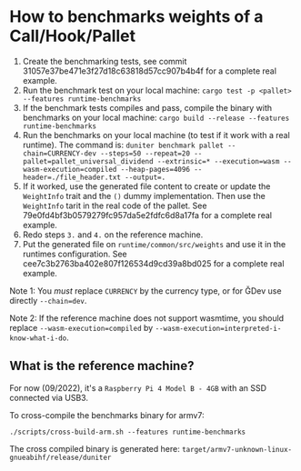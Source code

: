 # How to benchmarks weights of a Call/Hook/Pallet

1. Create the benchmarking tests, see commit 31057e37be471e3f27d18c63818d57cc907b4b4f for a
complete real example.
2. Run the benchmark test on your local machine:
`cargo test -p <pallet> --features runtime-benchmarks`
3. If the benchmark tests compiles and pass, compile the binary with benchmarks on your local
machine: `cargo build --release --features runtime-benchmarks`
4. Run the benchmarks on your local machine (to test if it work with a real runtime). The command
is: `duniter benchmark pallet --chain=CURRENCY-dev --steps=50 --repeat=20 --pallet=pallet_universal_dividend --extrinsic=* --execution=wasm --wasm-execution=compiled --heap-pages=4096 --header=./file_header.txt --output=.`
5. If it worked, use the generated file content to create or update the `WeightInfo` trait and the `()` dummy implementation. Then use the `WeightInfo` tarit in the real code of the pallet. See 79e0fd4bf3b0579279fc957da5e2fdfc6d8a17fa for a
complete real example.
6. Redo steps `3.` and `4.` on the reference machine.
7. Put the generated file on `runtime/common/src/weights` and use it in the runtimes configuration.
See cee7c3b2763ba402e807f126534d9cd39a8bd025 for a complete real example.

Note 1: You *must* replace `CURRENCY` by the currency type, or for ĞDev use directly `--chain=dev`.

Note 2: If the reference machine does not support wasmtime, you should replace `--wasm-execution=compiled`
by `--wasm-execution=interpreted-i-know-what-i-do`.

## What is the reference machine?

For now (09/2022), it's a `Raspberry Pi 4 Model B - 4GB` with an SSD connected via USB3.

To cross-compile the benchmarks binary for armv7:

```
./scripts/cross-build-arm.sh --features runtime-benchmarks
```


The cross compiled binary is generated here: `target/armv7-unknown-linux-gnueabihf/release/duniter`

